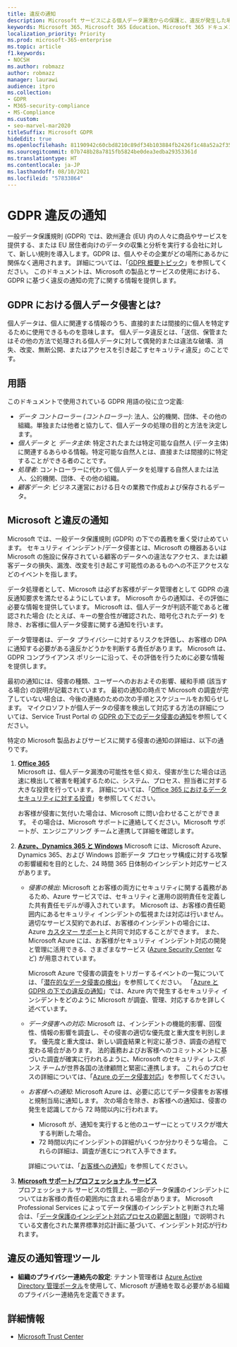 ```yaml
---
title: 違反の通知
description: Microsoft サービスによる個人データ漏洩からの保護と、違反が発生した場合の Microsoft による対応とユーザーへの通知について説明します。
keywords: Microsoft 365、Microsoft 365 Education、Microsoft 365 ドキュメント、GDPR
localization_priority: Priority
ms.prod: microsoft-365-enterprise
ms.topic: article
f1.keywords:
- NOCSH
ms.author: robmazz
author: robmazz
manager: laurawi
audience: itpro
ms.collection:
- GDPR
- M365-security-compliance
- MS-Compliance
ms.custom:
- seo-marvel-mar2020
titleSuffix: Microsoft GDPR
hideEdit: true
ms.openlocfilehash: 81190942c60cbd8210c89df34b103884fb2426f1c48a52a2f35947852efc8155
ms.sourcegitcommit: 07b748b28a7815fb5824be0dea3edba29353361d
ms.translationtype: HT
ms.contentlocale: ja-JP
ms.lasthandoff: 08/10/2021
ms.locfileid: "57833864"
---
```

# <a name="gdpr-breach-notification"></a>GDPR 違反の通知

一般データ保護規則 (GDPR) では、欧州連合 (EU) 内の人々に商品やサービスを提供する、または EU 居住者向けのデータの収集と分析を実行する会社に対して、新しい規則を導入します。GDPR は、個人やその企業がどの場所にあるかに関係なく適用されます。 詳細については、「[GDPR 概要トピック](gdpr.md)」を参照してください。 このドキュメントは、Microsoft の製品とサービスの使用における、GDPR に基づく違反の通知の完了に関する情報を提供します。

## <a name="what-constitute-a-breach-of-personal-data-under-the-gdpr"></a>GDPR における個人データ侵害とは?

個人データは、個人に関連する情報のうち、直接的または間接的に個人を特定するために使用できるものを意味します。 個人データ違反とは、「送信、保管またはその他の方法で処理される個人データに対して偶発的または違法な破壊、消失、改変、無断公開、またはアクセスを引き起こすセキュリティ違反」のことです。

## <a name="terminology"></a>用語

このドキュメントで使用されている GDPR 用語の役に立つ定義:

- *データ コントローラー (コントローラー)*: 法人、公的機関、団体、その他の組織。単独または他者と協力して、個人データの処理の目的と方法を決定します。  
- *個人データ* と *データ主体*: 特定されたまたは特定可能な自然人 (データ主体) に関連するあらゆる情報。特定可能な自然人とは、直接または間接的に特定することができる者のことです。  
- *処理者*: コントローラーに代わって個人データを処理する自然人または法人、公的機関、団体、その他の組織。  
- *顧客データ*: ビジネス運営における日々の業務で作成および保存されるデータ。

## <a name="microsoft-and-breach-notification"></a>Microsoft と違反の通知

Microsoft では、一般データ保護規則 (GDPR) の下での義務を重く受け止めています。 セキュリティ インシデント/データ侵害とは、Microsoft の機器あるいは Microsoft の施設に保存されている顧客のデータへの違法なアクセス、または顧客データの損失、漏洩、改変を引き起こす可能性のあるものへの不正アクセスなどのイベントを指します。

データ処理者として、Microsoft は必ずお客様がデータ管理者として GDPR の違反通知要求を満たせるようにしています。 Microsoft からの通知は、その評価に必要な情報を提供しています。 Microsoft は、個人データが判読不能であると確認された場合 (たとえば、キーの整合性が確認された、暗号化されたデータ) を除き、お客様に個人データ侵害に関する通知を行います。

データ管理者は、データ プライバシーに対するリスクを評価し、お客様の DPA に通知する必要がある違反かどうかを判断する責任があります。 Microsoft は、GDPR コンプライアンス ポリシーに沿って、その評価を行うために必要な情報を提供します。

最初の通知には、侵害の種類、ユーザーへのおおよその影響、緩和手順 (該当する場合) の説明が記載されています。 最初の通知の時点で Microsoft の調査が完了していない場合は、今後の連絡のための次の手順とスケジュールをお知らせします。 マイクロソフトが個人データの侵害を検出して対応する方法の詳細については、Service Trust Portal の [GDPR の下でのデータ侵害の通知](https://servicetrust.microsoft.com/ViewPage/GDPRBreach)を参照してください。

特定の Microsoft 製品およびサービスに関する侵害の通知の詳細は、以下の通りです。
  
1. **[Office 365](gdpr-breach-Office365.md)**  
    Microsoft は、個人データ漏洩の可能性を低く抑え、侵害が生じた場合は迅速に検出して被害を軽減するために、システム、プロセス、担当者に対する大きな投資を行っています。 詳細については、「[Office 365 におけるデータ セキュリティに対する投資](/microsoft-365/compliance/gdpr-breach-office365#office-365-investments-in-data-security)」を参照してください。

    お客様が侵害に気付いた場合は、Microsoft に問い合わせることができます。 その場合は、Microsoft サポートに連絡してください。Microsoft サポートが、エンジニアリング チームと連携して詳細を確認します。

2. **[Azure、Dynamics 365 と Windows](gdpr-breach-azure-dynamics-windows.md)** Microsoft には、Microsoft Azure、Dynamics 365、および Windows 診断データ プロセッサ構成に対する攻撃の影響緩和を目的とした、24 時間 365 日体制のインシデント対応サービスがあります。

    - *侵害の検出*: Microsoft とお客様の両方にセキュリティに関する義務があるため、Azure サービスでは、セキュリティと運用の説明責任を定義した共有責任モデルが導入されています。 Microsoft は、お客様の責任範囲内にあるセキュリティ インシデントの監視または対応は行いません。 適切なサービス契約であれば、お客様のインシデントの場合には、Azure [カスタマー サポート](https://azure.microsoft.com/support/options/)と共同で対応することができます。 また、Microsoft Azure には、お客様がセキュリティ インシデント対応の開発と管理に活用できる、さまざまなサービス ([Azure Security Center](https://azure.microsoft.com/services/security-center/) など) が用意されています。

        Microsoft Azure で侵害の調査をトリガーするイベントの一覧については、「[潜在的なデータ侵害の検出](/microsoft-365/compliance/gdpr-breach-azure-dynamics-windows#detection-of-potential-breaches)」を参照してください。 「[Azure と GDPR の下での違反の通知](gdpr-breach-azure-dynamics-windows.md)」では、Azure 内で発生するセキュリティ インシデントをどのように Microsoft が調査、管理、対応するかを詳しく述べています。

    - *データ侵害への対応*: Microsoft は、インシデントの機能的影響、回復性、情報の影響を調査し、その侵害の適切な優先度と重大度を判別します。 優先度と重大度は、新しい調査結果と判定に基づき、調査の過程で変わる場合があります。
    法的義務およびお客様へのコミットメントに基づいた調査が確実に行われるように、Microsoft のセキュリティ レスポンス チームが世界各国の法律顧問と緊密に連携します。 これらのプロセスの詳細については、「[Azure のデータ侵害対応](/microsoft-365/compliance/gdpr-breach-azure-dynamics-windows#azures-data-breach-response)」を参照してください。

    - *お客様への通知*: Microsoft Azure は、必要に応じてデータ侵害をお客様と規制当局に通知します。 次の場合を除き、お客様への通知は、侵害の発生を認識してから 72 時間以内に行われます。

        - Microsoft が、通知を実行すると他のユーザーにとってリスクが増大する判断した場合。
        - 72 時間以内にインシデントの詳細がいくつか分かりそうな場合。 これらの詳細は、調査が進むにつれて入手できます。

        詳細については、「[お客様への通知](/microsoft-365/compliance/gdpr-breach-azure-dynamics-windows#customer-notification)」を参照してください。

3. **[Microsoft サポート/プロフェッショナル サービス](gdpr-breach-Microsoft-Support-Professional-Services.md)**  
    プロフェッショナル サービスの性質上、一部のデータ保護のインシデントについてはお客様の責任の範囲内に含まれる場合があります。 Microsoft Professional Services によってデータ保護のインシデントと判断された場合は、「[データ保護のインシデント対応プロセスの範囲と制限](/microsoft-365/compliance/gdpr-breach-microsoft-support-professional-services#scope--limits-of-data-protection-incident-response-process)」で説明されている文書化された業界標準対応計画に基づいて、インシデント対応が行われます。

## <a name="breach-notification-admin-tools"></a>違反の通知管理ツール

- **組織のプライバシー連絡先の設定**: テナント管理者は [Azure Active Directory 管理ポータル](https://go.microsoft.com/fwlink/p/?linkid=2052736)を使用して、Microsoft が連絡を取る必要がある組織のプライバシー連絡先を定義できます。

## <a name="learn-more"></a>詳細情報

- [Microsoft Trust Center](https://www.microsoft.com/trust-center/privacy/gdpr-overview)
